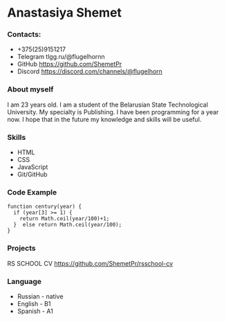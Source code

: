 # Anastasiya Shemet 
### Contacts:
* +375(25)9151217
* Telegram tlgg.ru/@flugelhornn 
* GitHub https://github.com/ShemetPr
* Discord https://discord.com/channels/@flugelhorn
### About myself
I am 23 years old. I am a student of the Belarusian State Technological University. My specialty is Publishing. I have been programming for a year now. I hope that in the future my knowledge and skills will be useful.
### Skills
* HTML
* CSS
* JavaScript
* Git/GitHub
### Code Example
```
function century(year) {
  if (year[3] >= 1) {
    return Math.ceil(year/100)+1;
  }  else return Math.ceil(year/100);
}
```
### Projects
RS SCHOOL CV https://github.com/ShemetPr/rsschool-cv
### Language
* Russian - native
* English - B1
* Spanish - A1